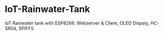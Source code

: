 # IoT-Rainwater-Tank
IoT Rainwater tank with ESP8266. Webserver &amp; Client, OLED Dispaly, HC-SR04, SPIFFS
